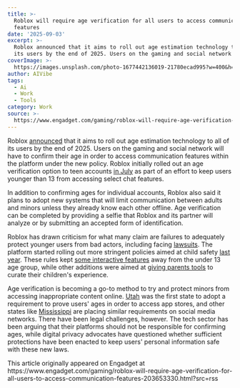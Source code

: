 ```yaml
---
title: >-
  Roblox will require age verification for all users to access communication
  features
date: '2025-09-03'
excerpt: >-
  Roblox announced that it aims to roll out age estimation technology to all of
  its users by the end of 2025. Users on the gaming and social network wil...
coverImage: >-
  https://images.unsplash.com/photo-1677442136019-21780ecad995?w=400&h=200&fit=crop&auto=format
author: AIVibe
tags:
  - Ai
  - Work
  - Tools
category: Work
source: >-
  https://www.engadget.com/gaming/roblox-will-require-age-verification-for-all-users-to-access-communication-features-203653330.html?src=rss
---
```

<p>Roblox <a data-i13n="elm:context_link;elmt:doNotAffiliate;cpos:1;pos:1" class="no-affiliate-link" href="https://corp.roblox.com/newsroom/2025/09/roblox-to-expand-age-estimation-to-all-users"><ins>announced</ins></a> that it aims to roll out age estimation technology to all of its users by the end of 2025. Users on the gaming and social network will have to confirm their age in order to access communication features within the platform under the new policy. Roblox initially rolled out an age verification option to teen accounts <a data-i13n="elm:context_link;elmt:doNotAffiliate;cpos:2;pos:1" class="no-affiliate-link" href="https://www.engadget.com/gaming/roblox-is-adding-an-age-estimation-feature-for-teens-110047092.html"><ins>in July</ins></a> as part of an effort to keep users younger than 13 from accessing select chat features.</p>
<p>In addition to confirming ages for individual accounts, Roblox also said it plans to adopt new systems that will limit communication between adults and minors unless they already know each other offline. Age verification can be completed by providing a selfie that Roblox and its partner will analyze or by submitting an accepted form of identification.</p>
<span id="end-legacy-contents"></span><p>Roblox has drawn criticism for what many claim are failures to adequately protect younger users from bad actors, including facing <a data-i13n="elm:context_link;elmt:doNotAffiliate;cpos:3;pos:1" class="no-affiliate-link" href="https://www.engadget.com/gaming/louisiana-attorney-general-has-filed-a-child-protection-lawsuit-against-roblox-182354250.html"><ins>lawsuits</ins></a>. The platform started rolling out more stringent policies aimed at child safety <a data-i13n="elm:context_link;elmt:doNotAffiliate;cpos:4;pos:1" class="no-affiliate-link" href="https://www.engadget.com/gaming/roblox-to-launch-new-child-safety-protocols-next-month-225552516.html"><ins>last year</ins></a>. These rules kept <a data-i13n="elm:context_link;elmt:doNotAffiliate;cpos:5;pos:1" class="no-affiliate-link" href="https://www.engadget.com/gaming/roblox-details-two-new-safety-policies-for-protecting-children-225053423.html"><ins>some interactive features</ins></a> away from the under 13 age group, while other additions were aimed at <a data-i13n="elm:context_link;elmt:doNotAffiliate;cpos:6;pos:1" class="no-affiliate-link" href="https://www.engadget.com/gaming/roblox-parental-controls-now-include-a-block-button-120005897.html"><ins>giving parents tools</ins></a> to curate their children&#39;s experience.</p>
<p>Age verification is becoming a go-to method to try and protect minors from accessing inappropriate content online. <a data-i13n="elm:context_link;elmt:doNotAffiliate;cpos:7;pos:1" class="no-affiliate-link" href="https://www.engadget.com/big-tech/utah-just-became-the-first-state-in-the-country-to-pass-an-age-verification-law-for-app-stores-225846117.html"><ins>Utah</ins></a> was the first state to adopt a requirement to prove users&#39; ages in order to access app stores, and other states like <a data-i13n="elm:context_link;elmt:doNotAffiliate;cpos:8;pos:1" class="no-affiliate-link" href="https://www.engadget.com/social-media/the-supreme-court-lets-mississippis-social-media-age-verification-law-go-into-effect-231405142.html"><ins>Mississippi</ins></a> are placing similar requirements on social media networks. There have been legal challenges, however. The tech sector has been arguing that their platforms should not be responsible for confirming ages, while digital privacy advocates have questioned whether sufficient protections have been enacted to keep users&#39; personal information safe with these new laws.</p>This article originally appeared on Engadget at https://www.engadget.com/gaming/roblox-will-require-age-verification-for-all-users-to-access-communication-features-203653330.html?src=rss
